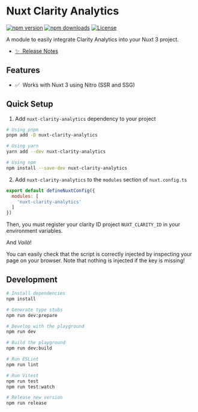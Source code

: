 # Nuxt Clarity Analytics

[![npm version][npm-version-src]][npm-version-href]
[![npm downloads][npm-downloads-src]][npm-downloads-href]
[![License][license-src]][license-href]

A module to easily integrate Clarity Analytics into your Nuxt 3 project.

- [✨ &nbsp;Release Notes](https://github.com/Barbapapazes/nuxt-clarity-analytics/releases)
<!-- - [📖 &nbsp;Documentation](https://example.com) -->

## Features

<!-- Highlight some of the features your module provide here -->
- ✅ &nbsp;Works with Nuxt 3 using Nitro (SSR and SSG)

## Quick Setup

1. Add `nuxt-clarity-analytics` dependency to your project

```bash
# Using pnpm
pnpm add -D nuxt-clarity-analytics

# Using yarn
yarn add --dev nuxt-clarity-analytics

# Using npm
npm install --save-dev nuxt-clarity-analytics
```

2. Add `nuxt-clarity-analytics` to the `modules` section of `nuxt.config.ts`

```js
export default defineNuxtConfig({
  modules: [
    'nuxt-clarity-analytics'
  ]
})
```

Then, you must register your clarity ID project `NUXT_CLARITY_ID` in your environment variables.

And _Voilà_!

You can easily check that the script is correctly injected by inspecting your page on your browser. Note that nothing is injected if the key is missing!

## Development

```bash
# Install dependencies
npm install

# Generate type stubs
npm run dev:prepare

# Develop with the playground
npm run dev

# Build the playground
npm run dev:build

# Run ESLint
npm run lint

# Run Vitest
npm run test
npm run test:watch

# Release new version
npm run release
```

<!-- Badges -->
[npm-version-src]: https://img.shields.io/npm/v/nuxt-clarity-analytics/latest.svg?style=flat&colorA=18181B&colorB=28CF8D
[npm-version-href]: https://npmjs.com/package/nuxt-clarity-analytics

[npm-downloads-src]: https://img.shields.io/npm/dm/nuxt-clarity-analytics.svg?style=flat&colorA=18181B&colorB=28CF8D
[npm-downloads-href]: https://npmjs.com/package/nuxt-clarity-analytics

[license-src]: https://img.shields.io/npm/l/nuxt-clarity-analytics.svg?style=flat&colorA=18181B&colorB=28CF8D
[license-href]: https://npmjs.com/package/nuxt-clarity-analytics

